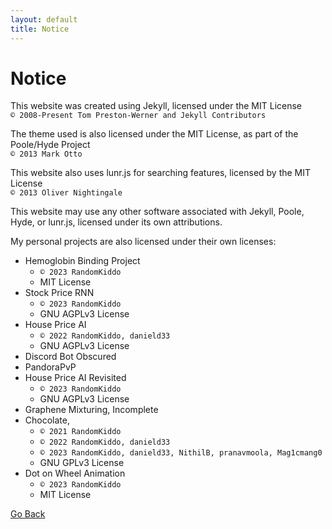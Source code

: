 ```yaml
---
layout: default
title: Notice
---
```


# Notice

This website was created using Jekyll, licensed under the MIT License <br>
`© 2008-Present Tom Preston-Werner and Jekyll Contributors`

The theme used is also licensed under the MIT License, as part of the Poole/Hyde Project <br>
`© 2013 Mark Otto`

This website also uses lunr.js for searching features, licensed by the MIT License <br>
`© 2013 Oliver Nightingale`

This website may use any other software associated with Jekyll, Poole, Hyde, or lunr.js, licensed under its own attributions.

My personal projects are also licensed under their own licenses: <br>
* Hemoglobin Binding Project 
    - `© 2023 RandomKiddo`
    - MIT License
* Stock Price RNN
    - `© 2023 RandomKiddo`
    - GNU AGPLv3 License 
* House Price AI
    - `© 2022 RandomKiddo, danield33`
    - GNU AGPLv3 License
* Discord Bot Obscured
* PandoraPvP
* House Price AI Revisited
    - `© 2023 RandomKiddo`
    - GNU AGPLv3 License
* Graphene Mixturing, Incomplete
* Chocolate, 
    - `© 2021 RandomKiddo`
    - `© 2022 RandomKiddo, danield33`
    - `© 2023 RandomKiddo, danield33, NithilB, pranavmoola, Mag1cmang0`
    - GNU GPLv3 License
* Dot on Wheel Animation
    - `© 2023 RandomKiddo`
    - MIT License

[Go Back](/index.html)
